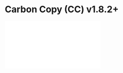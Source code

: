 # Carbon Copy (CC) <Badge>v1.8.2+</Badge>

<embed src="../../workflow-cc/index.md#L3-L999"></embed>
